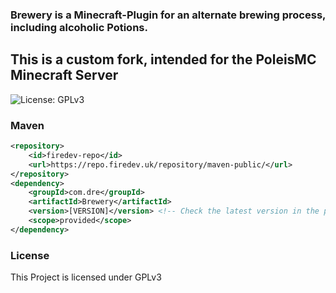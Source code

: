 ### Brewery is a Minecraft-Plugin for an alternate brewing process, including alcoholic Potions.
## This is a custom fork, intended for the PoleisMC Minecraft Server

![License: GPLv3](https://img.shields.io/badge/license-GPLv3-blue)

### Maven

```XML
<repository>
    <id>firedev-repo</id>
    <url>https://repo.firedev.uk/repository/maven-public/</url>
</repository>
<dependency>
    <groupId>com.dre</groupId>
    <artifactId>Brewery</artifactId>
    <version>[VERSION]</version> <!-- Check the latest version in the pom.xml file -->
    <scope>provided</scope>
</dependency>
```

### License

This Project is licensed under GPLv3

